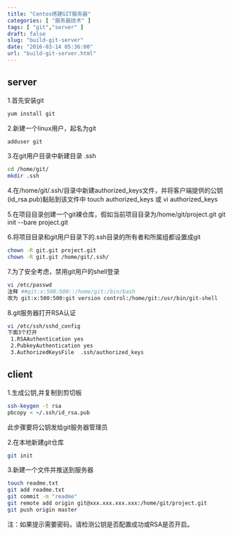 ```yaml
---
title: "Centos搭建GIT服务器"
categories: [ "服务器技术" ]
tags: [ "git","server" ]
draft: false
slug: "build-git-server"
date: "2016-03-14 05:36:00"
url: "build-git-server.html"
---
```


## server

1.首先安装git

```bash
yum install git
```

<!--more-->


2.新建一个linux用户，起名为git

```bash
adduser git
```

3.在git用户目录中新建目录 .ssh

```bash
cd /home/git/
mkdir .ssh
```

4.在/home/git/.ssh/目录中新建authorized_keys文件，并将客户端提供的公钥(id_rsa.pub)黏贴到该文件中
touch authorized_keys 或 vi authorized_keys

5.在项目目录创建一个git裸仓库，假如当前项目目录为/home/git/project.git
git init --bare project.git

6.将项目目录和git用户目录下的.ssh目录的所有者和所属组都设置成git

```bash
chown -R git.git project.git  
chown -R git.git /home/git/.ssh/
```

7.为了安全考虑，禁用git用户的shell登录

```bash
vi /etc/passwd
注释 ##git:x:500:500::/home/git:/bin/bash 
改为 git:x:500:500:git version control:/home/git:/usr/bin/git-shell
```

8.git服务器打开RSA认证

```bash
vi /etc/ssh/sshd_config
下面3个打开
 1.RSAAuthentication yes     
 2.PubkeyAuthentication yes     
 3.AuthorizedKeysFile  .ssh/authorized_keys
```

## client


1.生成公钥,并复制到剪切板

```bash
ssh-keygen -t rsa
pbcopy < ~/.ssh/id_rsa.pub
```

此步骤要将公钥发给git服务器管理员

2.在本地新建git仓库

```bash
git init
```

3.新建一个文件并推送到服务器

```bash
touch readme.txt
git add readme.txt
git commit -m "readme"
git remote add origin git@xxx.xxx.xxx.xxx:/home/git/project.git
git push origin master
```

注：如果提示需要密码，请检测公钥是否配置成功或RSA是否开启。
